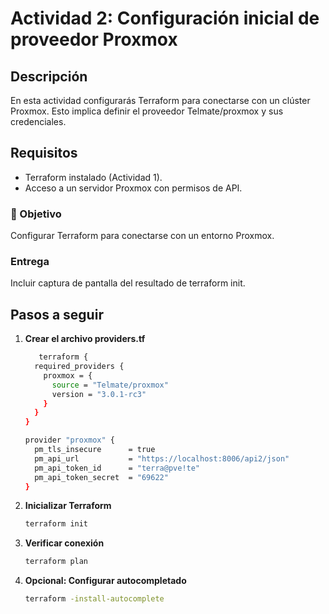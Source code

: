 # Actividad 2: Configuración inicial de proveedor Proxmox

## Descripción
En esta actividad configurarás Terraform para conectarse con un clúster Proxmox. Esto implica definir el proveedor Telmate/proxmox y sus credenciales.

## Requisitos
- Terraform instalado (Actividad 1).
- Acceso a un servidor Proxmox con permisos de API.

### 🎯 Objetivo
Configurar Terraform para conectarse con un entorno Proxmox.

### Entrega
Incluir captura de pantalla del resultado de terraform init.

## Pasos a seguir

1. **Crear el archivo providers.tf**
   ```bash
      terraform {
     required_providers {
       proxmox = {
         source = "Telmate/proxmox"
         version = "3.0.1-rc3"
       }
     }
   }

   provider "proxmox" {
     pm_tls_insecure      = true
     pm_api_url           = "https://localhost:8006/api2/json"
     pm_api_token_id      = "terra@pve!te"
     pm_api_token_secret  = "69622"
   }
   ```
   
2. **Inicializar Terraform**
   ```bash
   terraform init
   ```

3. **Verificar conexión**
   ```bash
   terraform plan
   ```
7. **Opcional: Configurar autocompletado**
   ```bash
   terraform -install-autocomplete
   ```
